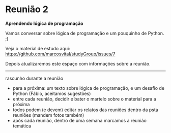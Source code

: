 # Reunião 2

**Aprendendo lógica de programação**

Vamos conversar sobre lógica de programação e um pouquinho de Python. ;)

Veja o material de estudo aqui: https://github.com/marcosvital/studyGroup/issues/7

Depois atualizaremos este espaço com informações sobre a reunião.

***

rascunho durante a reunião

- para a próxima: um texto sobre lógica de programação, e um desafio de Python (Fábio, aceitamos sugestões)
- entre cada reunião, decidir e bater o martelo sobre o material para a próxima
- todos podem (e devem) editar os relatos das reuniões dentro da psta reuniões (mandem fotos também)
- após cada reunião, dentro de uma semana marcamos a reunião temática

